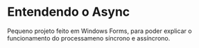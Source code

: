 # Entendendo o Async
Pequeno projeto feito em Windows Forms, para poder explicar o funcionamento do processameno síncrono e assíncrono.
